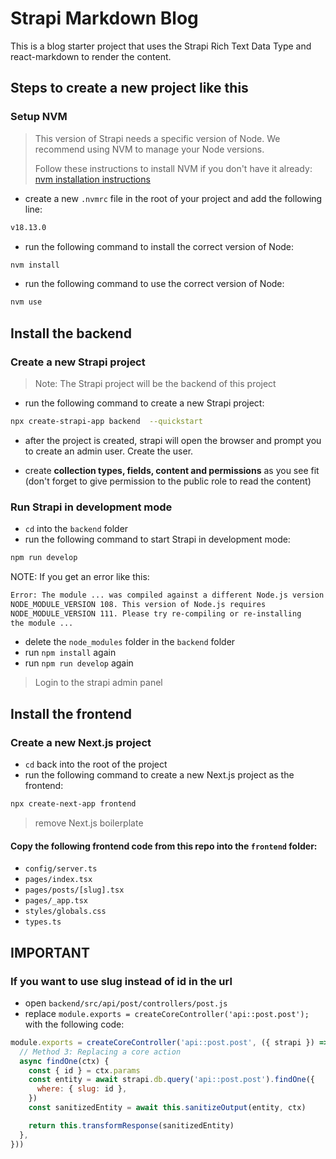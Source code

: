 # Strapi Markdown Blog

This is a blog starter project that uses the Strapi Rich Text Data Type and react-markdown to render the content.

## **Steps to create a new project like this**

### Setup NVM

> This version of Strapi needs a specific version of Node. We recommend using NVM to manage your Node versions.
>
> Follow these instructions to install NVM if you don't have it already: [nvm installation instructions](https://github.com/nvm-sh/nvm)

- create a new `.nvmrc` file in the root of your project and add the following line:

```bash
v18.13.0
```

- run the following command to install the correct version of Node:

```bash
nvm install
```

- run the following command to use the correct version of Node:

```bash
nvm use
```

## Install the backend

### Create a new Strapi project

> Note: The Strapi project will be the backend of this project

- run the following command to create a new Strapi project:

```bash
npx create-strapi-app backend  --quickstart
```

- after the project is created, strapi will open the browser and prompt you to create an admin user. Create the user.

- create **collection types, fields, content and permissions** as you see fit (don't forget to give permission to the public role to read the content)

### Run Strapi in development mode

- `cd` into the `backend` folder
- run the following command to start Strapi in development mode:

```bash
npm run develop
```

NOTE: If you get an error like this:

```bash
Error: The module ... was compiled against a different Node.js version using
NODE_MODULE_VERSION 108. This version of Node.js requires
NODE_MODULE_VERSION 111. Please try re-compiling or re-installing
the module ...
```

- delete the `node_modules` folder in the `backend` folder
- run `npm install` again
- run `npm run develop` again

> Login to the strapi admin panel

## Install the frontend

### Create a new Next.js project

- `cd` back into the root of the project
- run the following command to create a new Next.js project as the frontend:

```bash
npx create-next-app frontend
```

> remove Next.js boilerplate

#### Copy the following frontend code from this repo into the `frontend` folder:

- `config/server.ts`
- `pages/index.tsx`
- `pages/posts/[slug].tsx`
- `pages/_app.tsx`
- `styles/globals.css`
- `types.ts`

## **IMPORTANT**

### If you want to use slug instead of id in the url

- open `backend/src/api/post/controllers/post.js`
- replace `module.exports = createCoreController('api::post.post');` with the following code:

```js
module.exports = createCoreController('api::post.post', ({ strapi }) => ({
  // Method 3: Replacing a core action
  async findOne(ctx) {
    const { id } = ctx.params
    const entity = await strapi.db.query('api::post.post').findOne({
      where: { slug: id },
    })
    const sanitizedEntity = await this.sanitizeOutput(entity, ctx)

    return this.transformResponse(sanitizedEntity)
  },
}))
```

